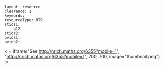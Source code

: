 ````
layout: resource
clearance: 1
keywords:
resourceType: RT9
stids1: 
  - g12
stids2:
pvids1:
pvids2:

````

<:= iframe("See http://nrich.maths.org/6355?mobile=1", "http://nrich.maths.org/6355?mobile=1", 700, 700, image="thumbnail.png") :>